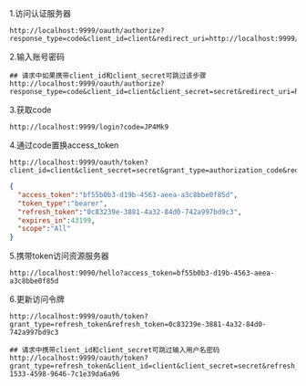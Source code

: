 1.访问认证服务器
```http request
http://localhost:9999/oauth/authorize?response_type=code&client_id=client&redirect_uri=http://localhost:9999/login
```

2.输入账号密码
```http request
## 请求中如果携带client_id和client_secret可跳过该步骤
http://localhost:9999/oauth/authorize?response_type=code&client_id=client&client_secret=secret&redirect_uri=http://localhost:9999/login
```

3.获取code
```http request
http://localhost:9999/login?code=JP4Mk9
```

4.通过code置换access_token
```http request
http://localhost:9999/oauth/token?client_id=client&client_secret=secret&grant_type=authorization_code&redirect_uri=http://localhost:9999/login&code=JP4Mk9
```

```json
{
  "access_token":"bf55b0b3-d19b-4563-aeea-a3c8bbe0f85d",
  "token_type":"bearer",
  "refresh_token":"0c83239e-3881-4a32-84d0-742a997bd9c3",
  "expires_in":43199,
  "scope":"All"
}
```

5.携带token访问资源服务器
```http request
http://localhost:9090/hello?access_token=bf55b0b3-d19b-4563-aeea-a3c8bbe0f85d
```

6.更新访问令牌
```http request
http://localhost:9999/oauth/token?grant_type=refresh_token&refresh_token=0c83239e-3881-4a32-84d0-742a997bd9c3

## 请求中携带client_id和client_secret可跳过输入用户名密码
http://localhost:9999/oauth/token?grant_type=refresh_token&client_id=client&client_secret=secret&refresh_token=8a2c04e9-1533-4598-9646-7c1e39da6a96
```